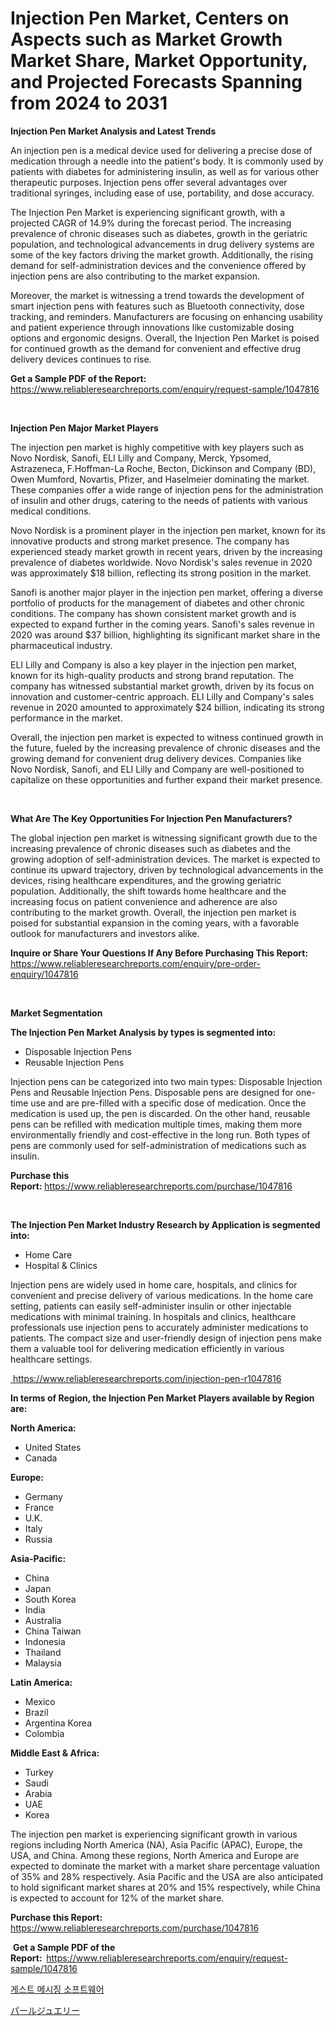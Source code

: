 <p><h1>Injection Pen Market, Centers on Aspects such as Market Growth Market Share, Market Opportunity, and Projected Forecasts Spanning from 2024 to 2031</h1></p><p><strong>Injection Pen Market Analysis and Latest Trends</strong></p>
<p><p>An injection pen is a medical device used for delivering a precise dose of medication through a needle into the patient's body. It is commonly used by patients with diabetes for administering insulin, as well as for various other therapeutic purposes. Injection pens offer several advantages over traditional syringes, including ease of use, portability, and dose accuracy.</p><p>The Injection Pen Market is experiencing significant growth, with a projected CAGR of 14.9% during the forecast period. The increasing prevalence of chronic diseases such as diabetes, growth in the geriatric population, and technological advancements in drug delivery systems are some of the key factors driving the market growth. Additionally, the rising demand for self-administration devices and the convenience offered by injection pens are also contributing to the market expansion.</p><p>Moreover, the market is witnessing a trend towards the development of smart injection pens with features such as Bluetooth connectivity, dose tracking, and reminders. Manufacturers are focusing on enhancing usability and patient experience through innovations like customizable dosing options and ergonomic designs. Overall, the Injection Pen Market is poised for continued growth as the demand for convenient and effective drug delivery devices continues to rise.</p></p>
<p><strong>Get a Sample PDF of the Report:&nbsp;</strong> <a href="https://www.reliableresearchreports.com/enquiry/request-sample/1047816">https://www.reliableresearchreports.com/enquiry/request-sample/1047816</a></p>
<p>&nbsp;</p>
<p><strong>Injection Pen Major Market Players</strong></p>
<p><p>The injection pen market is highly competitive with key players such as Novo Nordisk, Sanofi, ELI Lilly and Company, Merck, Ypsomed, Astrazeneca, F.Hoffman-La Roche, Becton, Dickinson and Company (BD), Owen Mumford, Novartis, Pfizer, and Haselmeier dominating the market. These companies offer a wide range of injection pens for the administration of insulin and other drugs, catering to the needs of patients with various medical conditions.</p><p>Novo Nordisk is a prominent player in the injection pen market, known for its innovative products and strong market presence. The company has experienced steady market growth in recent years, driven by the increasing prevalence of diabetes worldwide. Novo Nordisk's sales revenue in 2020 was approximately $18 billion, reflecting its strong position in the market.</p><p>Sanofi is another major player in the injection pen market, offering a diverse portfolio of products for the management of diabetes and other chronic conditions. The company has shown consistent market growth and is expected to expand further in the coming years. Sanofi's sales revenue in 2020 was around $37 billion, highlighting its significant market share in the pharmaceutical industry.</p><p>ELI Lilly and Company is also a key player in the injection pen market, known for its high-quality products and strong brand reputation. The company has witnessed substantial market growth, driven by its focus on innovation and customer-centric approach. ELI Lilly and Company's sales revenue in 2020 amounted to approximately $24 billion, indicating its strong performance in the market.</p><p>Overall, the injection pen market is expected to witness continued growth in the future, fueled by the increasing prevalence of chronic diseases and the growing demand for convenient drug delivery devices. Companies like Novo Nordisk, Sanofi, and ELI Lilly and Company are well-positioned to capitalize on these opportunities and further expand their market presence.</p></p>
<p>&nbsp;</p>
<p><strong>What Are The Key Opportunities For Injection Pen Manufacturers?</strong></p>
<p><p>The global injection pen market is witnessing significant growth due to the increasing prevalence of chronic diseases such as diabetes and the growing adoption of self-administration devices. The market is expected to continue its upward trajectory, driven by technological advancements in the devices, rising healthcare expenditures, and the growing geriatric population. Additionally, the shift towards home healthcare and the increasing focus on patient convenience and adherence are also contributing to the market growth. Overall, the injection pen market is poised for substantial expansion in the coming years, with a favorable outlook for manufacturers and investors alike.</p></p>
<p><strong>Inquire or Share Your Questions If Any Before Purchasing This Report:</strong> <a href="https://www.reliableresearchreports.com/enquiry/pre-order-enquiry/1047816">https://www.reliableresearchreports.com/enquiry/pre-order-enquiry/1047816</a></p>
<p>&nbsp;</p>
<p><strong>Market Segmentation</strong></p>
<p><strong>The Injection Pen Market Analysis by types is segmented into:</strong></p>
<p><ul><li>Disposable Injection Pens</li><li>Reusable Injection Pens</li></ul></p>
<p><p>Injection pens can be categorized into two main types: Disposable Injection Pens and Reusable Injection Pens. Disposable pens are designed for one-time use and are pre-filled with a specific dose of medication. Once the medication is used up, the pen is discarded. On the other hand, reusable pens can be refilled with medication multiple times, making them more environmentally friendly and cost-effective in the long run. Both types of pens are commonly used for self-administration of medications such as insulin.</p></p>
<p><strong>Purchase this Report:&nbsp;</strong><a href="https://www.reliableresearchreports.com/purchase/1047816">https://www.reliableresearchreports.com/purchase/1047816</a></p>
<p>&nbsp;</p>
<p><strong>The Injection Pen Market Industry Research by Application is segmented into:</strong></p>
<p><ul><li>Home Care</li><li>Hospital & Clinics</li></ul></p>
<p><p>Injection pens are widely used in home care, hospitals, and clinics for convenient and precise delivery of various medications. In the home care setting, patients can easily self-administer insulin or other injectable medications with minimal training. In hospitals and clinics, healthcare professionals use injection pens to accurately administer medications to patients. The compact size and user-friendly design of injection pens make them a valuable tool for delivering medication efficiently in various healthcare settings.</p></p>
<p><a href="https://www.reliableresearchreports.com/injection-pen-r1047816">&nbsp;https://www.reliableresearchreports.com/injection-pen-r1047816</a></p>
<p><strong>In terms of Region, the Injection Pen Market Players available by Region are:</strong></p>
<p>
    <p> <strong> North America: </strong>
        <ul>
            <li>United States</li>
            <li>Canada</li>
        </ul>
        </p> 
    <p> <strong> Europe: </strong>
        <ul>
            <li>Germany</li>
            <li>France</li>
            <li>U.K.</li>
            <li>Italy</li>
            <li>Russia</li>
        </ul>
        </p> 
    <p> <strong> Asia-Pacific: </strong>
        <ul>
            <li>China</li>
            <li>Japan</li>
            <li>South Korea</li>
            <li>India</li>
            <li>Australia</li>
            <li>China Taiwan</li>
            <li>Indonesia</li>
            <li>Thailand</li>
            <li>Malaysia</li>
        </ul>
        </p> 
    <p> <strong> Latin America: </strong>
        <ul>
            <li>Mexico</li>
            <li>Brazil</li>
            <li>Argentina Korea</li>
            <li>Colombia</li>
        </ul>
        </p> 
    <p> <strong> Middle East & Africa: </strong>
        <ul>
            <li>Turkey</li>
            <li>Saudi</li>
            <li>Arabia</li>
            <li>UAE</li>
            <li>Korea</li>
        </ul>
    </p>
    </p>
<p><p>The injection pen market is experiencing significant growth in various regions including North America (NA), Asia Pacific (APAC), Europe, the USA, and China. Among these regions, North America and Europe are expected to dominate the market with a market share percentage valuation of 35% and 28% respectively. Asia Pacific and the USA are also anticipated to hold significant market shares at 20% and 15% respectively, while China is expected to account for 12% of the market share.</p></p>
<p><strong>Purchase this Report: </strong><a href="https://www.reliableresearchreports.com/purchase/1047816">https://www.reliableresearchreports.com/purchase/1047816</a></p>
<p>&nbsp;<strong>Get a Sample PDF of the Report:&nbsp;&nbsp;</strong><a href="https://www.reliableresearchreports.com/enquiry/request-sample/1047816">https://www.reliableresearchreports.com/enquiry/request-sample/1047816</a></p>
<p><strong></strong></p>
<p><p><a href="https://medium.com/@allanchulist567567jdf/%EC%86%90%EB%8B%98-%EB%A9%94%EC%8B%9C%EC%A7%95-%EC%86%8C%ED%94%84%ED%8A%B8%EC%9B%A8%EC%96%B4-%EC%8B%9C%EC%9E%A5-%EB%B3%B4%EA%B3%A0%EC%84%9C%EB%8A%94%EC%9D%B4-%EC%8B%9C%EC%9E%A5%EC%9D%98-%EC%B5%9C%EC%8B%A0-%EB%8F%99%ED%96%A5-%EB%B0%8F-%EC%84%B1%EC%9E%A5-%EA%B8%B0%ED%9A%8C%EB%A5%BC-%EB%B0%9D%ED%98%80%EC%A4%8D%EB%8B%88%EB%8B%A4-785efc4d7287">게스트 메시징 소프트웨어</a></p><p><a href="https://medium.com/@jackpeters644/%E3%83%91%E3%83%BC%E3%83%AB%E3%82%B8%E3%83%A5%E3%82%A8%E3%83%AA%E3%83%BC%E3%83%9E%E3%83%BC%E3%82%B1%E3%83%83%E3%83%88-%E7%A8%AE%E9%A1%9E-%E7%94%A8%E9%80%94-%E5%9C%B0%E7%90%86%E3%81%AB%E3%82%88%E3%82%8B%E5%8C%85%E6%8B%AC%E7%9A%84%E3%81%AA%E8%A9%95%E4%BE%A1-61599bb927f3">パールジュエリー</a></p></p>